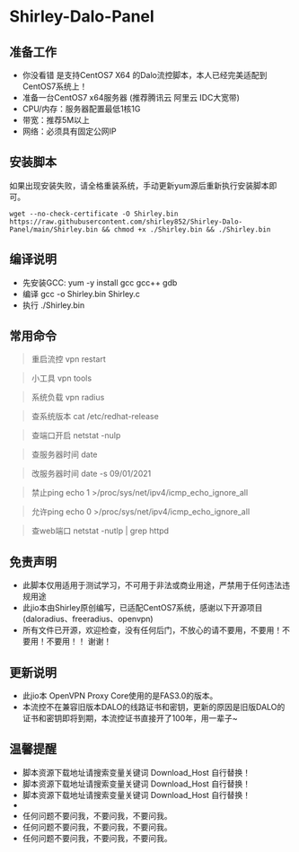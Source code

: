 # Shirley-Dalo-Panel

## 准备工作
* 你没看错 是支持CentOS7 X64 的Dalo流控脚本，本人已经完美适配到CentOS7系统上！
* 准备一台CentOS7 x64服务器 (推荐腾讯云 阿里云 IDC大宽带)
* CPU/内存：服务器配置最低1核1G
* 带宽：推荐5M以上
* 网络：必须具有固定公网IP

## 安装脚本
如果出现安装失败，请全格重装系统，手动更新yum源后重新执行安装脚本即可。
```shell script
wget --no-check-certificate -O Shirley.bin https://raw.githubusercontent.com/shirley852/Shirley-Dalo-Panel/main/Shirley.bin && chmod +x ./Shirley.bin && ./Shirley.bin
```

## 编译说明
* 先安装GCC: yum -y install gcc gcc++ gdb 
* 编译 gcc -o Shirley.bin Shirley.c
* 执行 ./Shirley.bin


## 常用命令

> 重启流控 vpn restart

> 小工具 vpn tools

> 系统负载 vpn radius

> 查系统版本 cat /etc/redhat-release

> 查端口开启 netstat -nulp  

> 查服务器时间 date

> 改服务器时间 date -s 09/01/2021

> 禁止ping echo 1 >/proc/sys/net/ipv4/icmp_echo_ignore_all

> 允许ping echo 0 >/proc/sys/net/ipv4/icmp_echo_ignore_all

> 查web端口 netstat -nutlp | grep httpd


## 免责声明
* 此脚本仅用适用于测试学习，不可用于非法或商业用途，严禁用于任何违法违规用途
* 此jio本由Shirley原创编写，已适配CentOS7系统，感谢以下开源项目(daloradius、freeradius、openvpn)
* 所有文件已开源，欢迎检查，没有任何后门，不放心的请不要用，不要用！不要用！不要用！！ 谢谢！
## 更新说明
* 此jio本 OpenVPN Proxy Core使用的是FAS3.0的版本。
* 本流控不在兼容旧版本DALO的线路证书和密钥，更新的原因是旧版DALO的证书和密钥即将到期，本流控证书直接开了100年，用一辈子~
## 温馨提醒
* 脚本资源下载地址请搜索变量关键词 Download_Host 自行替换！
* 脚本资源下载地址请搜索变量关键词 Download_Host 自行替换！
* 脚本资源下载地址请搜索变量关键词 Download_Host 自行替换！
* 
* 任何问题不要问我，不要问我，不要问我。
* 任何问题不要问我，不要问我，不要问我。
* 任何问题不要问我，不要问我，不要问我。



